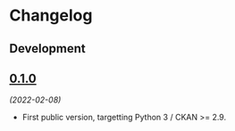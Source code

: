 # Changelog

## Development

## [0.1.0](https://github.com/berlinonline/ckanext-datasetsnippets/releases/tag/0.1.0)

_(2022-02-08)_

- First public version, targetting Python 3 / CKAN >= 2.9.

